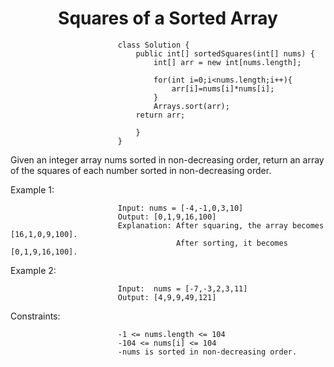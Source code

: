 <h1 align= "center">Squares of a Sorted Array</h1>


                            class Solution {
                                public int[] sortedSquares(int[] nums) {
                                    int[] arr = new int[nums.length];
                                    
                                    for(int i=0;i<nums.length;i++){
                                        arr[i]=nums[i]*nums[i];
                                    }
                                    Arrays.sort(arr);
                                return arr;
                                    
                                }
                            }

Given an integer array nums sorted in non-decreasing order, return an array of the squares of each number sorted in non-decreasing order.

 


Example 1:

                            Input: nums = [-4,-1,0,3,10]
                            Output: [0,1,9,16,100]
                            Explanation: After squaring, the array becomes [16,1,0,9,100].
                                         After sorting, it becomes [0,1,9,16,100].
Example 2:

                            Input:  nums = [-7,-3,2,3,11]
                            Output: [4,9,9,49,121]
                           


Constraints:

                            -1 <= nums.length <= 104
                            -104 <= nums[i] <= 104
                            -nums is sorted in non-decreasing order.